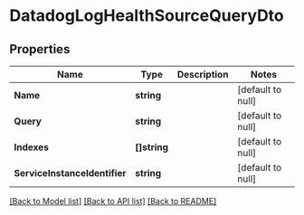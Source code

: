 # DatadogLogHealthSourceQueryDto

## Properties
Name | Type | Description | Notes
------------ | ------------- | ------------- | -------------
**Name** | **string** |  | [default to null]
**Query** | **string** |  | [default to null]
**Indexes** | **[]string** |  | [default to null]
**ServiceInstanceIdentifier** | **string** |  | [default to null]

[[Back to Model list]](../README.md#documentation-for-models) [[Back to API list]](../README.md#documentation-for-api-endpoints) [[Back to README]](../README.md)

